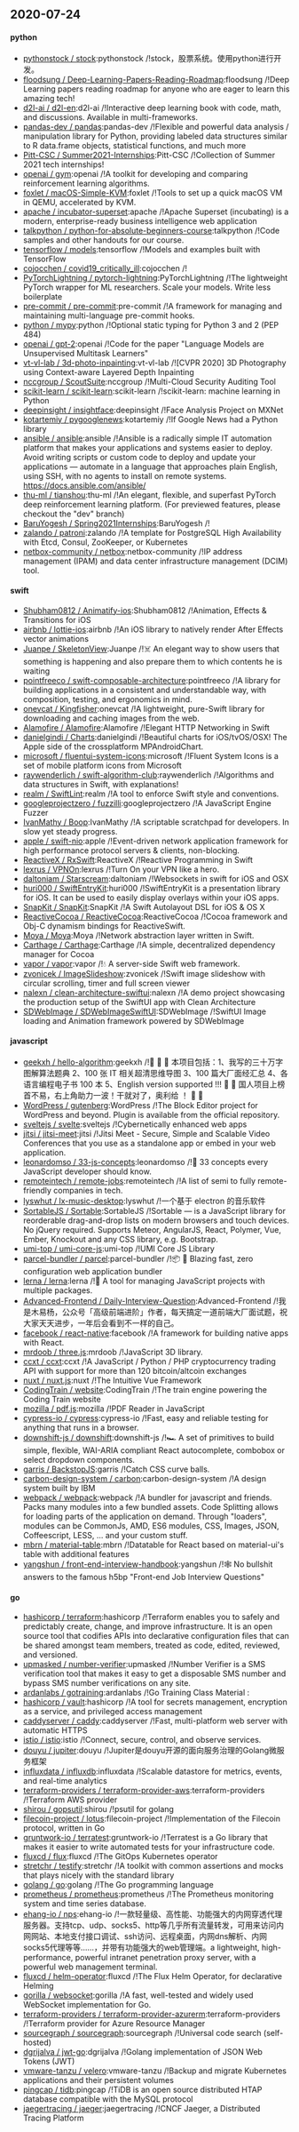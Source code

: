 ## 2020-07-24

#### python
* [pythonstock / stock](https://github.com/pythonstock/stock):pythonstock /!stock，股票系统。使用python进行开发。
* [floodsung / Deep-Learning-Papers-Reading-Roadmap](https://github.com/floodsung/Deep-Learning-Papers-Reading-Roadmap):floodsung /!Deep Learning papers reading roadmap for anyone who are eager to learn this amazing tech!
* [d2l-ai / d2l-en](https://github.com/d2l-ai/d2l-en):d2l-ai /!Interactive deep learning book with code, math, and discussions. Available in multi-frameworks.
* [pandas-dev / pandas](https://github.com/pandas-dev/pandas):pandas-dev /!Flexible and powerful data analysis / manipulation library for Python, providing labeled data structures similar to R data.frame objects, statistical functions, and much more
* [Pitt-CSC / Summer2021-Internships](https://github.com/Pitt-CSC/Summer2021-Internships):Pitt-CSC /!Collection of Summer 2021 tech internships!
* [openai / gym](https://github.com/openai/gym):openai /!A toolkit for developing and comparing reinforcement learning algorithms.
* [foxlet / macOS-Simple-KVM](https://github.com/foxlet/macOS-Simple-KVM):foxlet /!Tools to set up a quick macOS VM in QEMU, accelerated by KVM.
* [apache / incubator-superset](https://github.com/apache/incubator-superset):apache /!Apache Superset (incubating) is a modern, enterprise-ready business intelligence web application
* [talkpython / python-for-absolute-beginners-course](https://github.com/talkpython/python-for-absolute-beginners-course):talkpython /!Code samples and other handouts for our course.
* [tensorflow / models](https://github.com/tensorflow/models):tensorflow /!Models and examples built with TensorFlow
* [cojocchen / covid19_critically_ill](https://github.com/cojocchen/covid19_critically_ill):cojocchen /!
* [PyTorchLightning / pytorch-lightning](https://github.com/PyTorchLightning/pytorch-lightning):PyTorchLightning /!The lightweight PyTorch wrapper for ML researchers. Scale your models. Write less boilerplate
* [pre-commit / pre-commit](https://github.com/pre-commit/pre-commit):pre-commit /!A framework for managing and maintaining multi-language pre-commit hooks.
* [python / mypy](https://github.com/python/mypy):python /!Optional static typing for Python 3 and 2 (PEP 484)
* [openai / gpt-2](https://github.com/openai/gpt-2):openai /!Code for the paper "Language Models are Unsupervised Multitask Learners"
* [vt-vl-lab / 3d-photo-inpainting](https://github.com/vt-vl-lab/3d-photo-inpainting):vt-vl-lab /![CVPR 2020] 3D Photography using Context-aware Layered Depth Inpainting
* [nccgroup / ScoutSuite](https://github.com/nccgroup/ScoutSuite):nccgroup /!Multi-Cloud Security Auditing Tool
* [scikit-learn / scikit-learn](https://github.com/scikit-learn/scikit-learn):scikit-learn /!scikit-learn: machine learning in Python
* [deepinsight / insightface](https://github.com/deepinsight/insightface):deepinsight /!Face Analysis Project on MXNet
* [kotartemiy / pygooglenews](https://github.com/kotartemiy/pygooglenews):kotartemiy /!If Google News had a Python library
* [ansible / ansible](https://github.com/ansible/ansible):ansible /!Ansible is a radically simple IT automation platform that makes your applications and systems easier to deploy. Avoid writing scripts or custom code to deploy and update your applications — automate in a language that approaches plain English, using SSH, with no agents to install on remote systems. https://docs.ansible.com/ansible/
* [thu-ml / tianshou](https://github.com/thu-ml/tianshou):thu-ml /!An elegant, flexible, and superfast PyTorch deep reinforcement learning platform. (For previewed features, please checkout the "dev" branch)
* [BaruYogesh / Spring2021Internships](https://github.com/BaruYogesh/Spring2021Internships):BaruYogesh /!
* [zalando / patroni](https://github.com/zalando/patroni):zalando /!A template for PostgreSQL High Availability with Etcd, Consul, ZooKeeper, or Kubernetes
* [netbox-community / netbox](https://github.com/netbox-community/netbox):netbox-community /!IP address management (IPAM) and data center infrastructure management (DCIM) tool.

#### swift
* [Shubham0812 / Animatify-ios](https://github.com/Shubham0812/Animatify-ios):Shubham0812 /!Animation, Effects & Transitions for iOS
* [airbnb / lottie-ios](https://github.com/airbnb/lottie-ios):airbnb /!An iOS library to natively render After Effects vector animations
* [Juanpe / SkeletonView](https://github.com/Juanpe/SkeletonView):Juanpe /!☠️
An elegant way to show users that something is happening and also prepare them to which contents he is waiting
* [pointfreeco / swift-composable-architecture](https://github.com/pointfreeco/swift-composable-architecture):pointfreeco /!A library for building applications in a consistent and understandable way, with composition, testing, and ergonomics in mind.
* [onevcat / Kingfisher](https://github.com/onevcat/Kingfisher):onevcat /!A lightweight, pure-Swift library for downloading and caching images from the web.
* [Alamofire / Alamofire](https://github.com/Alamofire/Alamofire):Alamofire /!Elegant HTTP Networking in Swift
* [danielgindi / Charts](https://github.com/danielgindi/Charts):danielgindi /!Beautiful charts for iOS/tvOS/OSX! The Apple side of the crossplatform MPAndroidChart.
* [microsoft / fluentui-system-icons](https://github.com/microsoft/fluentui-system-icons):microsoft /!Fluent System Icons is a set of mobile platform icons from Microsoft
* [raywenderlich / swift-algorithm-club](https://github.com/raywenderlich/swift-algorithm-club):raywenderlich /!Algorithms and data structures in Swift, with explanations!
* [realm / SwiftLint](https://github.com/realm/SwiftLint):realm /!A tool to enforce Swift style and conventions.
* [googleprojectzero / fuzzilli](https://github.com/googleprojectzero/fuzzilli):googleprojectzero /!A JavaScript Engine Fuzzer
* [IvanMathy / Boop](https://github.com/IvanMathy/Boop):IvanMathy /!A scriptable scratchpad for developers. In slow yet steady progress.
* [apple / swift-nio](https://github.com/apple/swift-nio):apple /!Event-driven network application framework for high performance protocol servers & clients, non-blocking.
* [ReactiveX / RxSwift](https://github.com/ReactiveX/RxSwift):ReactiveX /!Reactive Programming in Swift
* [lexrus / VPNOn](https://github.com/lexrus/VPNOn):lexrus /!Turn On your VPN like a hero.
* [daltoniam / Starscream](https://github.com/daltoniam/Starscream):daltoniam /!Websockets in swift for iOS and OSX
* [huri000 / SwiftEntryKit](https://github.com/huri000/SwiftEntryKit):huri000 /!SwiftEntryKit is a presentation library for iOS. It can be used to easily display overlays within your iOS apps.
* [SnapKit / SnapKit](https://github.com/SnapKit/SnapKit):SnapKit /!A Swift Autolayout DSL for iOS & OS X
* [ReactiveCocoa / ReactiveCocoa](https://github.com/ReactiveCocoa/ReactiveCocoa):ReactiveCocoa /!Cocoa framework and Obj-C dynamism bindings for ReactiveSwift.
* [Moya / Moya](https://github.com/Moya/Moya):Moya /!Network abstraction layer written in Swift.
* [Carthage / Carthage](https://github.com/Carthage/Carthage):Carthage /!A simple, decentralized dependency manager for Cocoa
* [vapor / vapor](https://github.com/vapor/vapor):vapor /!💧
A server-side Swift web framework.
* [zvonicek / ImageSlideshow](https://github.com/zvonicek/ImageSlideshow):zvonicek /!Swift image slideshow with circular scrolling, timer and full screen viewer
* [nalexn / clean-architecture-swiftui](https://github.com/nalexn/clean-architecture-swiftui):nalexn /!A demo project showcasing the production setup of the SwiftUI app with Clean Architecture
* [SDWebImage / SDWebImageSwiftUI](https://github.com/SDWebImage/SDWebImageSwiftUI):SDWebImage /!SwiftUI Image loading and Animation framework powered by SDWebImage

#### javascript
* [geekxh / hello-algorithm](https://github.com/geekxh/hello-algorithm):geekxh /!🙈
🙉
🙊
本项目包括：1、我写的三十万字图解算法题典 2、100 张 IT 相关超清思维导图 3、100 篇大厂面经汇总 4、各语言编程电子书 100 本 5、English version supported !!!
🚀
🚀
国人项目上榜首不易，右上角助力一波！干就对了，奥利给 ！
🚀
🚀
* [WordPress / gutenberg](https://github.com/WordPress/gutenberg):WordPress /!The Block Editor project for WordPress and beyond. Plugin is available from the official repository.
* [sveltejs / svelte](https://github.com/sveltejs/svelte):sveltejs /!Cybernetically enhanced web apps
* [jitsi / jitsi-meet](https://github.com/jitsi/jitsi-meet):jitsi /!Jitsi Meet - Secure, Simple and Scalable Video Conferences that you use as a standalone app or embed in your web application.
* [leonardomso / 33-js-concepts](https://github.com/leonardomso/33-js-concepts):leonardomso /!📜
33 concepts every JavaScript developer should know.
* [remoteintech / remote-jobs](https://github.com/remoteintech/remote-jobs):remoteintech /!A list of semi to fully remote-friendly companies in tech.
* [lyswhut / lx-music-desktop](https://github.com/lyswhut/lx-music-desktop):lyswhut /!一个基于 electron 的音乐软件
* [SortableJS / Sortable](https://github.com/SortableJS/Sortable):SortableJS /!Sortable — is a JavaScript library for reorderable drag-and-drop lists on modern browsers and touch devices. No jQuery required. Supports Meteor, AngularJS, React, Polymer, Vue, Ember, Knockout and any CSS library, e.g. Bootstrap.
* [umi-top / umi-core-js](https://github.com/umi-top/umi-core-js):umi-top /!UMI Core JS Library
* [parcel-bundler / parcel](https://github.com/parcel-bundler/parcel):parcel-bundler /!📦
🚀
Blazing fast, zero configuration web application bundler
* [lerna / lerna](https://github.com/lerna/lerna):lerna /!🐉
A tool for managing JavaScript projects with multiple packages.
* [Advanced-Frontend / Daily-Interview-Question](https://github.com/Advanced-Frontend/Daily-Interview-Question):Advanced-Frontend /!我是木易杨，公众号「高级前端进阶」作者，每天搞定一道前端大厂面试题，祝大家天天进步，一年后会看到不一样的自己。
* [facebook / react-native](https://github.com/facebook/react-native):facebook /!A framework for building native apps with React.
* [mrdoob / three.js](https://github.com/mrdoob/three.js):mrdoob /!JavaScript 3D library.
* [ccxt / ccxt](https://github.com/ccxt/ccxt):ccxt /!A JavaScript / Python / PHP cryptocurrency trading API with support for more than 120 bitcoin/altcoin exchanges
* [nuxt / nuxt.js](https://github.com/nuxt/nuxt.js):nuxt /!The Intuitive Vue Framework
* [CodingTrain / website](https://github.com/CodingTrain/website):CodingTrain /!The train engine powering the Coding Train website
* [mozilla / pdf.js](https://github.com/mozilla/pdf.js):mozilla /!PDF Reader in JavaScript
* [cypress-io / cypress](https://github.com/cypress-io/cypress):cypress-io /!Fast, easy and reliable testing for anything that runs in a browser.
* [downshift-js / downshift](https://github.com/downshift-js/downshift):downshift-js /!🏎
A set of primitives to build simple, flexible, WAI-ARIA compliant React autocomplete, combobox or select dropdown components.
* [garris / BackstopJS](https://github.com/garris/BackstopJS):garris /!Catch CSS curve balls.
* [carbon-design-system / carbon](https://github.com/carbon-design-system/carbon):carbon-design-system /!A design system built by IBM
* [webpack / webpack](https://github.com/webpack/webpack):webpack /!A bundler for javascript and friends. Packs many modules into a few bundled assets. Code Splitting allows for loading parts of the application on demand. Through "loaders", modules can be CommonJs, AMD, ES6 modules, CSS, Images, JSON, Coffeescript, LESS, ... and your custom stuff.
* [mbrn / material-table](https://github.com/mbrn/material-table):mbrn /!Datatable for React based on material-ui's table with additional features
* [yangshun / front-end-interview-handbook](https://github.com/yangshun/front-end-interview-handbook):yangshun /!🕸
No bullshit answers to the famous h5bp "Front-end Job Interview Questions"

#### go
* [hashicorp / terraform](https://github.com/hashicorp/terraform):hashicorp /!Terraform enables you to safely and predictably create, change, and improve infrastructure. It is an open source tool that codifies APIs into declarative configuration files that can be shared amongst team members, treated as code, edited, reviewed, and versioned.
* [upmasked / number-verifier](https://github.com/upmasked/number-verifier):upmasked /!Number Verifier is a SMS verification tool that makes it easy to get a disposable SMS number and bypass SMS number verifications on any site.
* [ardanlabs / gotraining](https://github.com/ardanlabs/gotraining):ardanlabs /!Go Training Class Material :
* [hashicorp / vault](https://github.com/hashicorp/vault):hashicorp /!A tool for secrets management, encryption as a service, and privileged access management
* [caddyserver / caddy](https://github.com/caddyserver/caddy):caddyserver /!Fast, multi-platform web server with automatic HTTPS
* [istio / istio](https://github.com/istio/istio):istio /!Connect, secure, control, and observe services.
* [douyu / jupiter](https://github.com/douyu/jupiter):douyu /!Jupiter是douyu开源的面向服务治理的Golang微服务框架
* [influxdata / influxdb](https://github.com/influxdata/influxdb):influxdata /!Scalable datastore for metrics, events, and real-time analytics
* [terraform-providers / terraform-provider-aws](https://github.com/terraform-providers/terraform-provider-aws):terraform-providers /!Terraform AWS provider
* [shirou / gopsutil](https://github.com/shirou/gopsutil):shirou /!psutil for golang
* [filecoin-project / lotus](https://github.com/filecoin-project/lotus):filecoin-project /!Implementation of the Filecoin protocol, written in Go
* [gruntwork-io / terratest](https://github.com/gruntwork-io/terratest):gruntwork-io /!Terratest is a Go library that makes it easier to write automated tests for your infrastructure code.
* [fluxcd / flux](https://github.com/fluxcd/flux):fluxcd /!The GitOps Kubernetes operator
* [stretchr / testify](https://github.com/stretchr/testify):stretchr /!A toolkit with common assertions and mocks that plays nicely with the standard library
* [golang / go](https://github.com/golang/go):golang /!The Go programming language
* [prometheus / prometheus](https://github.com/prometheus/prometheus):prometheus /!The Prometheus monitoring system and time series database.
* [ehang-io / nps](https://github.com/ehang-io/nps):ehang-io /!一款轻量级、高性能、功能强大的内网穿透代理服务器。支持tcp、udp、socks5、http等几乎所有流量转发，可用来访问内网网站、本地支付接口调试、ssh访问、远程桌面，内网dns解析、内网socks5代理等等……，并带有功能强大的web管理端。a lightweight, high-performance, powerful intranet penetration proxy server, with a powerful web management terminal.
* [fluxcd / helm-operator](https://github.com/fluxcd/helm-operator):fluxcd /!The Flux Helm Operator, for declarative Helming
* [gorilla / websocket](https://github.com/gorilla/websocket):gorilla /!A fast, well-tested and widely used WebSocket implementation for Go.
* [terraform-providers / terraform-provider-azurerm](https://github.com/terraform-providers/terraform-provider-azurerm):terraform-providers /!Terraform provider for Azure Resource Manager
* [sourcegraph / sourcegraph](https://github.com/sourcegraph/sourcegraph):sourcegraph /!Universal code search (self-hosted)
* [dgrijalva / jwt-go](https://github.com/dgrijalva/jwt-go):dgrijalva /!Golang implementation of JSON Web Tokens (JWT)
* [vmware-tanzu / velero](https://github.com/vmware-tanzu/velero):vmware-tanzu /!Backup and migrate Kubernetes applications and their persistent volumes
* [pingcap / tidb](https://github.com/pingcap/tidb):pingcap /!TiDB is an open source distributed HTAP database compatible with the MySQL protocol
* [jaegertracing / jaeger](https://github.com/jaegertracing/jaeger):jaegertracing /!CNCF Jaeger, a Distributed Tracing Platform
